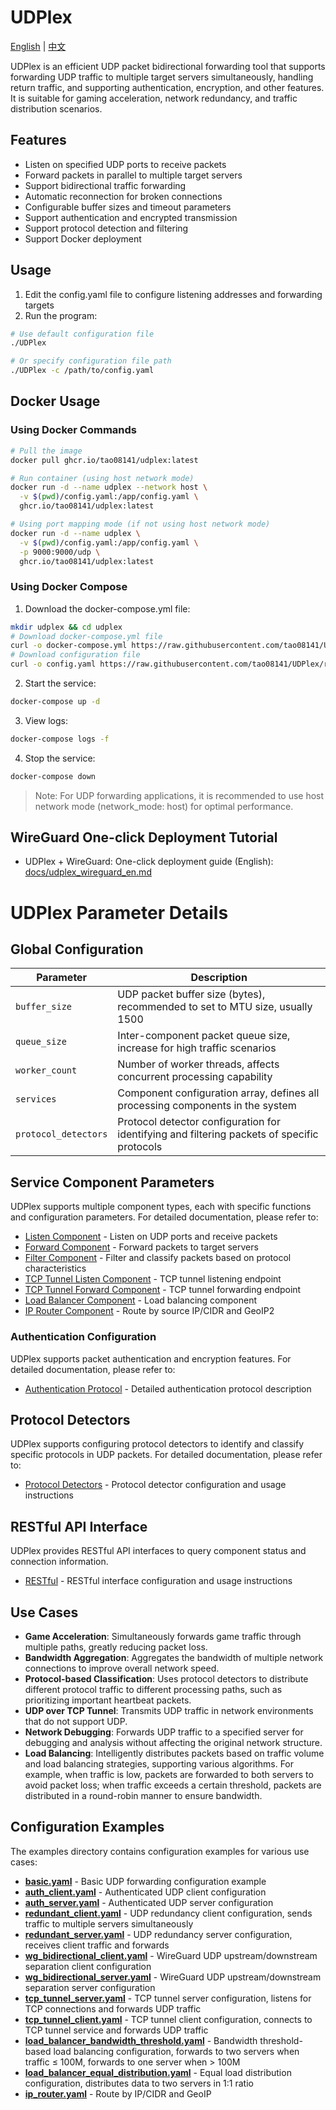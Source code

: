 # UDPlex
[English](README.md) | [中文](README_ZH.md)

UDPlex is an efficient UDP packet bidirectional forwarding tool that supports forwarding UDP traffic to multiple target servers simultaneously, handling return traffic, and supporting authentication, encryption, and other features. It is suitable for gaming acceleration, network redundancy, and traffic distribution scenarios.

## Features

- Listen on specified UDP ports to receive packets
- Forward packets in parallel to multiple target servers
- Support bidirectional traffic forwarding
- Automatic reconnection for broken connections
- Configurable buffer sizes and timeout parameters
- Support authentication and encrypted transmission
- Support protocol detection and filtering
- Support Docker deployment

## Usage

1. Edit the config.yaml file to configure listening addresses and forwarding targets
2. Run the program:

```bash
# Use default configuration file
./UDPlex

# Or specify configuration file path
./UDPlex -c /path/to/config.yaml
```

## Docker Usage

### Using Docker Commands

```bash
# Pull the image
docker pull ghcr.io/tao08141/udplex:latest

# Run container (using host network mode)
docker run -d --name udplex --network host \
  -v $(pwd)/config.yaml:/app/config.yaml \
  ghcr.io/tao08141/udplex:latest

# Using port mapping mode (if not using host network mode)
docker run -d --name udplex \
  -v $(pwd)/config.yaml:/app/config.yaml \
  -p 9000:9000/udp \
  ghcr.io/tao08141/udplex:latest
```

### Using Docker Compose

1. Download the docker-compose.yml file:

```bash
mkdir udplex && cd udplex
# Download docker-compose.yml file
curl -o docker-compose.yml https://raw.githubusercontent.com/tao08141/UDPlex/refs/heads/master/docker-compose.yml
# Download configuration file
curl -o config.yaml https://raw.githubusercontent.com/tao08141/UDPlex/refs/heads/master/examples/basic.yaml
```

2. Start the service:

```bash
docker-compose up -d
```

3. View logs:

```bash
docker-compose logs -f
```

4. Stop the service:

```bash
docker-compose down
```

> Note: For UDP forwarding applications, it is recommended to use host network mode (network_mode: host) for optimal performance.

## WireGuard One-click Deployment Tutorial

- UDPlex + WireGuard: One-click deployment guide (English): [docs/udplex_wireguard_en.md](docs/udplex_wireguard_en.md)

# UDPlex Parameter Details

## Global Configuration

| Parameter | Description |
|-----------|-------------|
| `buffer_size` | UDP packet buffer size (bytes), recommended to set to MTU size, usually 1500 |
| `queue_size` | Inter-component packet queue size, increase for high traffic scenarios |
| `worker_count` | Number of worker threads, affects concurrent processing capability |
| `services` | Component configuration array, defines all processing components in the system |
| `protocol_detectors` | Protocol detector configuration for identifying and filtering packets of specific protocols |

## Service Component Parameters

UDPlex supports multiple component types, each with specific functions and configuration parameters. For detailed documentation, please refer to:

- [Listen Component](docs/listen_en.md) - Listen on UDP ports and receive packets
- [Forward Component](docs/forward_en.md) - Forward packets to target servers
- [Filter Component](docs/filter_en.md) - Filter and classify packets based on protocol characteristics
- [TCP Tunnel Listen Component](docs/tcp_tunnel_listen_en.md) - TCP tunnel listening endpoint
- [TCP Tunnel Forward Component](docs/tcp_tunnel_forward_en.md) - TCP tunnel forwarding endpoint
- [Load Balancer Component](docs/load_balancer_en.md) - Load balancing component
- [IP Router Component](docs/ip_router_en.md) - Route by source IP/CIDR and GeoIP2

### Authentication Configuration

UDPlex supports packet authentication and encryption features. For detailed documentation, please refer to:

- [Authentication Protocol](docs/auth_protocol_en.md) - Detailed authentication protocol description

## Protocol Detectors

UDPlex supports configuring protocol detectors to identify and classify specific protocols in UDP packets. For detailed documentation, please refer to:

- [Protocol Detectors](docs/protocol_detector_en.md) - Protocol detector configuration and usage instructions

## RESTful API Interface
UDPlex provides RESTful API interfaces to query component status and connection information.

- [RESTful](docs/RESTful_en.md) - RESTful interface configuration and usage instructions

## Use Cases
- **Game Acceleration**: Simultaneously forwards game traffic through multiple paths, greatly reducing packet loss.
- **Bandwidth Aggregation**: Aggregates the bandwidth of multiple network connections to improve overall network speed.
- **Protocol-based Classification**: Uses protocol detectors to distribute different protocol traffic to different processing paths, such as prioritizing important heartbeat packets.
- **UDP over TCP Tunnel**: Transmits UDP traffic in network environments that do not support UDP.
- **Network Debugging**: Forwards UDP traffic to a specified server for debugging and analysis without affecting the original network structure.
- **Load Balancing**: Intelligently distributes packets based on traffic volume and load balancing strategies, supporting various algorithms. For example, when traffic is low, packets are forwarded to both servers to avoid packet loss; when traffic exceeds a certain threshold, packets are distributed in a round-robin manner to ensure bandwidth.

## Configuration Examples

The examples directory contains configuration examples for various use cases:
- [**basic.yaml**](examples/basic.yaml) - Basic UDP forwarding configuration example
- [**auth_client.yaml**](examples/auth_client.yaml) - Authenticated UDP client configuration
- [**auth_server.yaml**](examples/auth_server.yaml) - Authenticated UDP server configuration
- [**redundant_client.yaml**](examples/redundant_client.yaml) - UDP redundancy client configuration, sends traffic to multiple servers simultaneously
- [**redundant_server.yaml**](examples/redundant_server.yaml) - UDP redundancy server configuration, receives client traffic and forwards
- [**wg_bidirectional_client.yaml**](examples/wg_bidirectional_client.yaml) - WireGuard UDP upstream/downstream separation client configuration
- [**wg_bidirectional_server.yaml**](examples/wg_bidirectional_server.yaml) - WireGuard UDP upstream/downstream separation server configuration
- [**tcp_tunnel_server.yaml**](examples/tcp_tunnel_server.yaml) - TCP tunnel server configuration, listens for TCP connections and forwards UDP traffic
- [**tcp_tunnel_client.yaml**](examples/tcp_tunnel_client.yaml) - TCP tunnel client configuration, connects to TCP tunnel service and forwards UDP traffic
- [**load_balancer_bandwidth_threshold.yaml**](examples/load_balancer_bandwidth_threshold.yaml) - Bandwidth threshold-based load balancing configuration, forwards to two servers when traffic ≤ 100M, forwards to one server when > 100M
- [**load_balancer_equal_distribution.yaml**](examples/load_balancer_equal_distribution.yaml) - Equal load distribution configuration, distributes data to two servers in 1:1 ratio
- [**ip_router.yaml**](examples/ip_router.yaml) - Route by IP/CIDR and GeoIP
